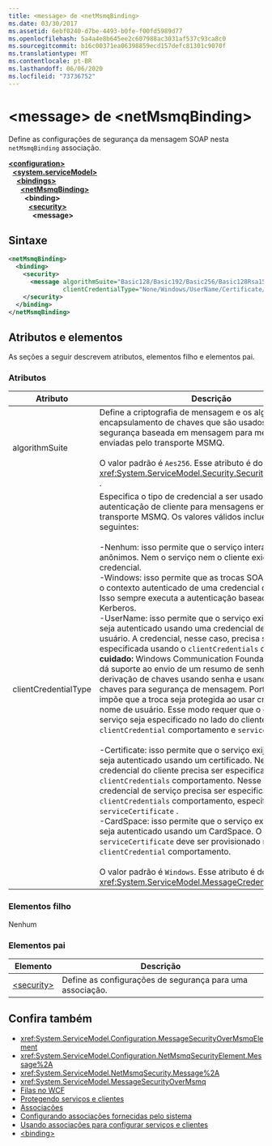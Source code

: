 ```yaml
---
title: <message> de <netMsmqBinding>
ms.date: 03/30/2017
ms.assetid: 6ebf0240-d7be-4493-b0fe-f00fd5989d77
ms.openlocfilehash: 5a4a4e8b645ee2c607988ac3031af537c93ca8c0
ms.sourcegitcommit: b16c00371ea06398859ecd157defc81301c9070f
ms.translationtype: MT
ms.contentlocale: pt-BR
ms.lasthandoff: 06/06/2020
ms.locfileid: "73736752"
---
```

# <a name="message-of-netmsmqbinding"></a>\<message> de \<netMsmqBinding>

Define as configurações de segurança da mensagem SOAP nesta `netMsmqBinding` associação.

[**\<configuration>**](../configuration-element.md)\
&nbsp;&nbsp;[**\<system.serviceModel>**](system-servicemodel.md)\
&nbsp;&nbsp;&nbsp;&nbsp;[**\<bindings>**](bindings.md)\
&nbsp;&nbsp;&nbsp;&nbsp;&nbsp;&nbsp;[**\<netMsmqBinding>**](netmsmqbinding.md)\
&nbsp;&nbsp;&nbsp;&nbsp;&nbsp;&nbsp;&nbsp;&nbsp;**\<binding>**\
&nbsp;&nbsp;&nbsp;&nbsp;&nbsp;&nbsp;&nbsp;&nbsp;&nbsp;&nbsp;[**\<security>**](security-of-netmsmqbinding.md)\
&nbsp;&nbsp;&nbsp;&nbsp;&nbsp;&nbsp;&nbsp;&nbsp;&nbsp;&nbsp;&nbsp;&nbsp;**\<message>**  

## <a name="syntax"></a>Sintaxe

```xml
<netMsmqBinding>
  <binding>
    <security>
      <message algorithmSuite="Basic128/Basic192/Basic256/Basic128Rsa15/Basic256Rsa15/TripleDes/TripleDesRsa15/Basic128Sha256/Basic192Sha256/TripleDesSha256/Basic128Sha256Rsa15/Basic192Sha256Rsa15/Basic256Sha256Rsa15/TripleDesSha256Rsa15"
               clientCredentialType="None/Windows/UserName/Certificate/CardSpace" />
    </security>
  </binding>
</netMsmqBinding>
```

## <a name="attributes-and-elements"></a>Atributos e elementos

As seções a seguir descrevem atributos, elementos filho e elementos pai.

### <a name="attributes"></a>Atributos

|Atributo|Descrição|
|---------------|-----------------|
|algorithmSuite|Define a criptografia de mensagem e os algoritmos de encapsulamento de chaves que são usados para obter segurança baseada em mensagem para mensagens enviadas pelo transporte MSMQ.<br /><br /> O valor padrão é `Aes256`. Esse atributo é do tipo <xref:System.ServiceModel.Security.SecurityAlgorithmSuite> .|
|clientCredentialType|Especifica o tipo de credencial a ser usado ao executar a autenticação de cliente para mensagens enviadas pelo transporte MSMQ. Os valores válidos incluem os seguintes:<br /><br /> -Nenhum: isso permite que o serviço interaja com clientes anônimos. Nem o serviço nem o cliente exigem uma credencial.<br />-Windows: isso permite que as trocas SOAP estejam sob o contexto autenticado de uma credencial do Windows. Isso sempre executa a autenticação baseada em Kerberos.<br />-UserName: isso permite que o serviço exija que o cliente seja autenticado usando uma credencial de nome de usuário. A credencial, nesse caso, precisa ser especificada usando o `clientCredentials` comportamento **cuidado:** Windows Communication Foundation (WCF) não dá suporte ao envio de um resumo de senha ou à derivação de chaves usando senha e usando essas chaves para segurança de mensagem. Portanto, o WCF impõe que a troca seja protegida ao usar credenciais de nome de usuário. Esse modo requer que o certificado de serviço seja especificado no lado do cliente usando o `clientCredential` comportamento e `serviceCertificate` . <br /><br /> -Certificate: isso permite que o serviço exija que o cliente seja autenticado usando um certificado. Nesse caso, a credencial do cliente precisa ser especificada usando o `clientCredentials` comportamento. Nesse caso, a credencial de serviço precisa ser especificada usando o `clientCredentials` comportamento, especificando o `serviceCertificate` .<br />-CardSpace: isso permite que o serviço exija que o cliente seja autenticado usando um CardSpace. O `serviceCertificate` deve ser provisionado no `clientCredential` comportamento.<br /><br /> O valor padrão é `Windows`. Esse atributo é do tipo <xref:System.ServiceModel.MessageCredentialType> .|

### <a name="child-elements"></a>Elementos filho

Nenhum

### <a name="parent-elements"></a>Elementos pai

|Elemento|Descrição|
|-------------|-----------------|
|[\<security>](security-of-netmsmqbinding.md)|Define as configurações de segurança para uma associação.|

## <a name="see-also"></a>Confira também

- <xref:System.ServiceModel.Configuration.MessageSecurityOverMsmqElement>
- <xref:System.ServiceModel.Configuration.NetMsmqSecurityElement.Message%2A>
- <xref:System.ServiceModel.NetMsmqSecurity.Message%2A>
- <xref:System.ServiceModel.MessageSecurityOverMsmq>
- [Filas no WCF](../../../wcf/feature-details/queues-in-wcf.md)
- [Protegendo serviços e clientes](../../../wcf/feature-details/securing-services-and-clients.md)
- [Associações](../../../wcf/bindings.md)
- [Configurando associações fornecidas pelo sistema](../../../wcf/feature-details/configuring-system-provided-bindings.md)
- [Usando associações para configurar serviços e clientes](../../../wcf/using-bindings-to-configure-services-and-clients.md)
- [\<binding>](bindings.md)
